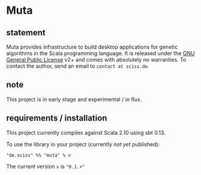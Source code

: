 # Muta

## statement

Muta provides infrastructure to build desktop applications for genetic algorithms in the Scala programming language. It is released under the [GNU General Public License](https://raw.github.com/Sciss/Muta/master/LICENSE) v2+ and comes with absolutely no warranties. To contact the author, send an email to `contact at sciss.de`.

## note

This project is in early stage and experimental / in flux.

## requirements / installation

This project currently compiles against Scala 2.10 using sbt 0.13.

To use the library in your project (currently _not yet_ published):

    "de.sciss" %% "muta" % v

The current version `v` is `"0.1.+"`

